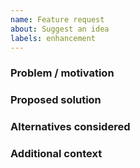 ```yaml
---
name: Feature request
about: Suggest an idea
labels: enhancement
---
```


### Problem / motivation

### Proposed solution

### Alternatives considered

### Additional context

